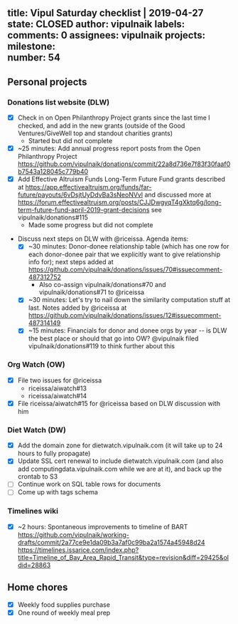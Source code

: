 title:	Vipul Saturday checklist | 2019-04-27
state:	CLOSED
author:	vipulnaik
labels:	
comments:	0
assignees:	vipulnaik
projects:	
milestone:	
number:	54
--
## Personal projects

### Donations list website (DLW)

- [x] Check in on Open Philanthropy Project grants since the last time I checked, and add in the new grants (outside of the Good Ventures/GiveWell top and standout charities grants)
  - Started but did not complete
- [x] ~25 minutes: Add annual progress report posts from the Open Philanthropy Project https://github.com/vipulnaik/donations/commit/22a8d736e7f83f30faaf0b7543a128045c779b40
- [x] Add Effective Altruism Funds Long-Term Future Fund grants described at https://app.effectivealtruism.org/funds/far-future/payouts/6vDsjtUyDdvBa3sNeoNVvl and discussed more at https://forum.effectivealtruism.org/posts/CJJDwgyqT4gXktq6g/long-term-future-fund-april-2019-grant-decisions see vipulnaik/donations#115
  - Made some progress but did not complete
- Discuss next steps on DLW with @riceissa. Agenda items:
  - [x] ~30 minutes: Donor-donee relationship table (which has one row for each donor-donee pair that we explicitly want to give relationship info for); next steps added at https://github.com/vipulnaik/donations/issues/70#issuecomment-487312752
    - Also co-assign vipulnaik/donations#70 and vipulnaik/donations#71 to @riceissa
  - [x] ~30 minutes: Let's try to nail down the similarity computation stuff at last. Notes added by @riceissa at https://github.com/vipulnaik/donations/issues/12#issuecomment-487314149
  - [x] ~15 minutes: Financials for donor and donee orgs by year -- is DLW the best place or should that go into OW? @vipulnaik filed vipulnaik/donations#119 to think further about this

### Org Watch (OW)

- [x] File two issues for @riceissa
  - riceissa/aiwatch#13
  - riceissa/aiwatch#14
- [x] File riceissa/aiwatch#15 for @riceissa based on DLW discussion with him

### Diet Watch (DW)

- [x] Add the domain zone for dietwatch.vipulnaik.com (it will take up to 24 hours to fully propagate)
- [x] Update SSL cert renewal to include dietwatch.vipulnaik.com (and also add computingdata.vipulnaik.com while we are at it), and back up the crontab to S3
- [ ] Continue work on SQL table rows for documents
- [ ] Come up with tags schema

### Timelines wiki

- [x] ~2 hours: Spontaneous improvements to timeline of BART https://github.com/vipulnaik/working-drafts/commit/2a77ce9e1da09b3a7af0c99ba2a1574a45948d24 https://timelines.issarice.com/index.php?title=Timeline_of_Bay_Area_Rapid_Transit&type=revision&diff=29425&oldid=28863
## Home chores

- [x] Weekly food supplies purchase
- [x] One round of weekly meal prep

